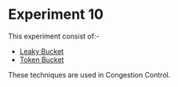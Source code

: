 # Experiment 10
This experiment consist of:-
- [Leaky Bucket](./LeakyBucket/ReadMe.md)
- [Token Bucket](./TokenBucket/ReadMe.md)

These techniques are used in Congestion Control.